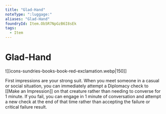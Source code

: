 ```yaml
---
title: "Glad-Hand"
noteType: ":luggage:"
aliases: "Glad-Hand"
foundryId: Item.Ob5R7NpGzB6I8sEk
tags:
  - Item
---
```


# Glad-Hand
![[icons-sundries-books-book-red-exclamation.webp|150]]

First impressions are your strong suit. When you meet someone in a casual or social situation, you can immediately attempt a Diplomacy check to [[Make an Impression]] on that creature rather than needing to converse for 1 minute. If you fail, you can engage in 1 minute of conversation and attempt a new check at the end of that time rather than accepting the failure or critical failure result.
